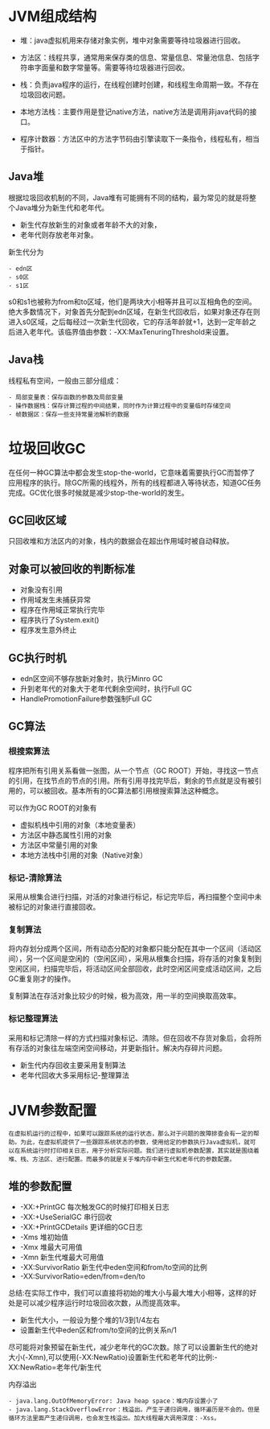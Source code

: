 # JVM组成结构

  - 堆：java虚拟机用来存储对象实例，堆中对象需要等待垃圾器进行回收。
  
  - 方法区：线程共享，通常用来保存类的信息、常量信息、常量池信息、包括字符串字面量和数字常量等。需要等待垃圾器进行回收。
  
  - 栈：负责java程序的运行，在线程创建时创建，和线程生命周期一致。不存在垃圾回收问题。
  
  - 本地方法栈：主要作用是登记native方法，native方法是调用非java代码的接口。
  
  - 程序计数器：方法区中的方法字节码由引擎读取下一条指令，线程私有，相当于指针。

## Java堆

  根据垃圾回收机制的不同，Java堆有可能拥有不同的结构，最为常见的就是将整个Java堆分为新生代和老年代。
  
  - 新生代存放新生的对象或者年龄不大的对象，
  - 老年代则存放老年对象。

  新生代分为
  
    - edn区
    - s0区
    - s1区
    
  s0和s1也被称为from和to区域，他们是两块大小相等并且可以互相角色的空间。
  绝大多数情况下，对象首先分配到edn区域，在新生代回收后，如果对象还存在则进入s0区域，之后每经过一次新生代回收，它的存活年龄就+1，达到一定年龄之后进入老年代。该临界值由参数：-XX:MaxTenuringThreshold来设置。
  
## Java栈

  线程私有空间，一般由三部分组成：
  
    - 局部变量表：保存函数的参数及局部变量
    - 操作数据栈：保存计算过程的中间结果，同时作为计算过程中的变量临时存储空间
    - 帧数据区：保存一些支持常量池解析的数据
    
# 垃圾回收GC

在任何一种GC算法中都会发生stop-the-world，它意味着需要执行GC而暂停了应用程序的执行。除GC所需的线程外，所有的线程都进入等待状态，知道GC任务完成。GC优化很多时候就是减少stop-the-world的发生。

## GC回收区域

只回收堆和方法区内的对象，栈内的数据会在超出作用域时被自动释放。

## 对象可以被回收的判断标准

  - 对象没有引用
  - 作用域发生未捕获异常
  - 程序在作用域正常执行完毕
  - 程序执行了System.exit()
  - 程序发生意外终止
  
## GC执行时机

  - edn区空间不够存放新对象时，执行Minro GC
  - 升到老年代的对象大于老年代剩余空间时，执行Full GC
  - HandlePromotionFailure参数强制Full GC
  
## GC算法

### 根搜索算法

程序把所有引用关系看做一张图，从一个节点（GC ROOT）开始，寻找这一节点的引用，在找节点的节点的引用。所有引用寻找完毕后，剩余的节点就是没有被引用的，可以被回收。基本所有的GC算法都引用根搜索算法这种概念。

  可以作为GC ROOT的对象有
  
  - 虚拟机栈中引用的对象（本地变量表）
  - 方法区中静态属性引用的对象
  - 方法区中常量引用的对象
  - 本地方法栈中引用的对象（Native对象）
  
### 标记-清除算法

采用从根集合进行扫描，对活的对象进行标记，标记完毕后，再扫描整个空间中未被标记的对象进行直接回收。

### 复制算法

将内存划分成两个区间，所有动态分配的对象都只能分配在其中一个区间（活动区间），另一个区间是空闲的（空闲区间），采用从根集合扫描，将存活的对象复制到空闲区间，扫描完毕后，将活动区间全部回收，此时空闲区间变成活动区间，之后GC重复刚才的操作。

复制算法在存活对象比较少的时候，极为高效，用一半的空间换取高效率。

### 标记整理算法

采用和标记清除一样的方式扫描对象标记、清除。但在回收不存货对象后，会将所有存活的对象往左端空闲空间移动，并更新指针。解决内存碎片问题。

  - 新生代内存回收主要采用复制算法
  - 老年代回收大多采用标记-整理算法


# JVM参数配置
    
    在虚拟机运行的过程中，如果可以跟踪系统的运行状态，那么对于问题的故障排查会有一定的帮助。为此，在虚拟机提供了一些跟踪系统状态的参数，使用给定的参数执行Java虚拟机，就可以在系统运行时打印相关日志，用于分析实际问题。我们进行虚拟机参数配置，其实就是围绕着堆、栈、方法区、进行配置。而最多的就是关于堆内存中新生代和老年代的参数配置。

## 堆的参数配置

  - -XX:+PrintGC 每次触发GC的时候打印相关日志
  - -XX:+UseSerialGC 串行回收
  - -XX:+PrintGCDetails 更详细的GC日志
  - -Xms 堆初始值
  - -Xmx 堆最大可用值
  - -Xmn 新生代堆最大可用值
  - -XX:SurvivorRatio 新生代中eden空间和from/to空间的比例
  - -XX:SurvivorRatio=eden/from=den/to
  
  总结:在实际工作中，我们可以直接将初始的堆大小与最大堆大小相等，这样的好处是可以减少程序运行时垃圾回收次数，从而提高效率。
   
  - 新生代大小，一般设为整个堆的1/3到1/4左右
  - 设置新生代中eden区和from/to空间的比例关系n/1
  
  尽可能将对象预留在新生代，减少老年代的GC次数。除了可以设置新生代的绝对大小(-Xmn),可以使用(-XX:NewRatio)设置新生代和老年代的比例:-XX:NewRatio=老年代/新生代

  内存溢出
  
    - java.lang.OutOfMemoryError: Java heap space：堆内存设置小了
    - java.lang.StackOverflowError：栈溢出。产生于递归调用，循环遍历是不会的。但是循环方法里面产生递归调用，也会发生栈溢出。加大线程最大调用深度：-Xss。
    
  
